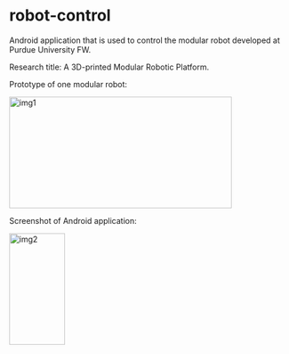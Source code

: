 # robot-control
Android application that is used to control the modular robot developed at Purdue University FW.

Research title: A 3D-printed Modular Robotic Platform.

Prototype of one modular robot:

<img src="https://github.com/zhitianz/robot-control-app/blob/master/robot_prototype.png" alt="img1" width="400" height="200"/>

Screenshot of Android application:

<img src="https://github.com/zhitianz/robot-control-app/blob/master/screenshot.png" alt="img2" width="100" height="200"/>

